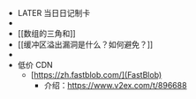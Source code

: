 - LATER  当日日记制卡
-
- [[数组的三角和]]
- [[缓冲区溢出漏洞是什么？如何避免？]]
-
- 低价 CDN
	- [https://zh.fastblob.com/](FastBlob)
		- 介绍：https://www.v2ex.com/t/896688